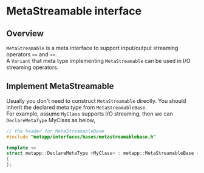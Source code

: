 [//]: # (Auto generated file, don't modify this file.)

# MetaStreamable interface

## Overview

`MetaStreamable` is a meta interface to support input/output streaming operators `<<` and `>>`.  
A `Variant` that meta type implementing `MetaStreamable` can be used in I/O streaming operators.  

## Implement MetaStreamable

Usually you don't need to construct `MetaStreamable` directly. You should inherit the declared meta type from `MetaStreamableBase`.  
For example, assume `MyClass` supports I/O streaming, then we can `DeclareMetaType` MyClass as below,  

```c++
// the header for MetaStreamableBase
#include "metapp/interfaces/bases/metastreamablebase.h"

template <>
struct metapp::DeclareMetaType <MyClass> : metapp::MetaStreamableBase <MyClass>
{
};
```
